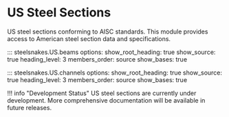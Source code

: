 # US Steel Sections

US steel sections conforming to AISC standards. This module provides access to American steel section data and specifications.

::: steelsnakes.US.beams
    options:
        show_root_heading: true
        show_source: true
        heading_level: 3
        members_order: source
        show_bases: true

::: steelsnakes.US.channels
    options:
        show_root_heading: true
        show_source: true
        heading_level: 3
        members_order: source
        show_bases: true

!!! info "Development Status"
    US steel sections are currently under development. More comprehensive documentation will be available in future releases.
